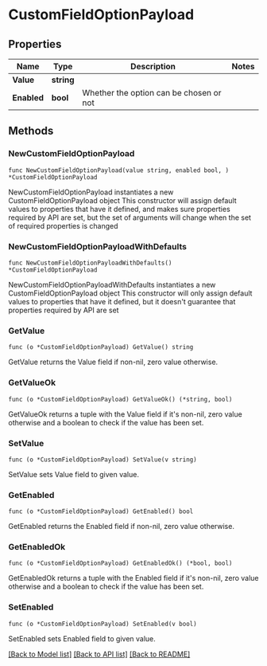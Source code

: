 # CustomFieldOptionPayload

## Properties

Name | Type | Description | Notes
------------ | ------------- | ------------- | -------------
**Value** | **string** |  | 
**Enabled** | **bool** | Whether the option can be chosen or not | 

## Methods

### NewCustomFieldOptionPayload

`func NewCustomFieldOptionPayload(value string, enabled bool, ) *CustomFieldOptionPayload`

NewCustomFieldOptionPayload instantiates a new CustomFieldOptionPayload object
This constructor will assign default values to properties that have it defined,
and makes sure properties required by API are set, but the set of arguments
will change when the set of required properties is changed

### NewCustomFieldOptionPayloadWithDefaults

`func NewCustomFieldOptionPayloadWithDefaults() *CustomFieldOptionPayload`

NewCustomFieldOptionPayloadWithDefaults instantiates a new CustomFieldOptionPayload object
This constructor will only assign default values to properties that have it defined,
but it doesn't guarantee that properties required by API are set

### GetValue

`func (o *CustomFieldOptionPayload) GetValue() string`

GetValue returns the Value field if non-nil, zero value otherwise.

### GetValueOk

`func (o *CustomFieldOptionPayload) GetValueOk() (*string, bool)`

GetValueOk returns a tuple with the Value field if it's non-nil, zero value otherwise
and a boolean to check if the value has been set.

### SetValue

`func (o *CustomFieldOptionPayload) SetValue(v string)`

SetValue sets Value field to given value.


### GetEnabled

`func (o *CustomFieldOptionPayload) GetEnabled() bool`

GetEnabled returns the Enabled field if non-nil, zero value otherwise.

### GetEnabledOk

`func (o *CustomFieldOptionPayload) GetEnabledOk() (*bool, bool)`

GetEnabledOk returns a tuple with the Enabled field if it's non-nil, zero value otherwise
and a boolean to check if the value has been set.

### SetEnabled

`func (o *CustomFieldOptionPayload) SetEnabled(v bool)`

SetEnabled sets Enabled field to given value.



[[Back to Model list]](../README.md#documentation-for-models) [[Back to API list]](../README.md#documentation-for-api-endpoints) [[Back to README]](../README.md)



